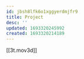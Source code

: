 ```yaml
---
id: jbsh8lfk6o1xggyerdmjfr9
title: Project
desc: ''
updated: 1693320245992
created: 1693320214189
---
```


[[3t.mov3d]]